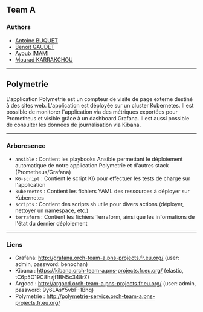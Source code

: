 ## Team A
### Authors
- [Antoine BUQUET](https://github.com/antoinebqt)
- [Benoit GAUDET](https://github.com/BenoitGAUDET38)
- [Ayoub IMAMI](https://github.com/AyoubIMAMI)
- [Mourad KARRAKCHOU](https://github.com/MouradKarrakchou)

---

## Polymetrie

L'application Polymetrie est un compteur de visite de page externe destiné à des sites web.
L'application est déployée sur un cluster Kubernetes.
Il est possible de monitorer l'application via des métriques exportées pour Prometheus et visible grâce à un dashboard Grafana.
Il est aussi possible de consulter les données de journalisation via Kibana.

---

### Arboresence
- `ansible` : Contient les playbooks Ansible permettant le déploiement automatique de notre application Polymetrie et d'autres stack (Prometheus/Grafana)
- `K6-script` : Contient le script K6 pour effectuer les tests de charge sur l'application
- `kubernetes` : Contient les fichiers YAML des ressources à déployer sur Kubernetes
- `scripts` : Contient des scripts sh utile pour divers actions (déployer, nettoyer un namespace, etc.)
- `terraform` : Contient les fichiers Terraform, ainsi que les informations de l'état du dernier déploiement

---

### Liens
- Grafana: http://grafana.orch-team-a.pns-projects.fr.eu.org/ (user: admin, password: benochan)
- Kibana : https://kibana.orch-team-a.pns-projects.fr.eu.org/ (elastic, tC6p5O19C8hzjf1BN5c348rZ)
- Argocd : http://argocd.orch-team-a.pns-projects.fr.eu.org/ (user: admin, password: 9y6LAsY5vbF-1Bhq)
- Polymetrie : http://polymetrie-service.orch-team-a.pns-projects.fr.eu.org/

